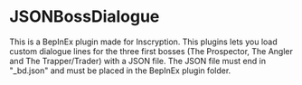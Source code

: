 # JSONBossDialogue
This is a BepInEx plugin made for Inscryption. This plugins lets you load custom dialogue lines for the three first bosses (The Prospector, The Angler and The Trapper/Trader) with a JSON file.
The JSON file must end in "_bd.json" and must be placed in the BepInEx plugin folder.
